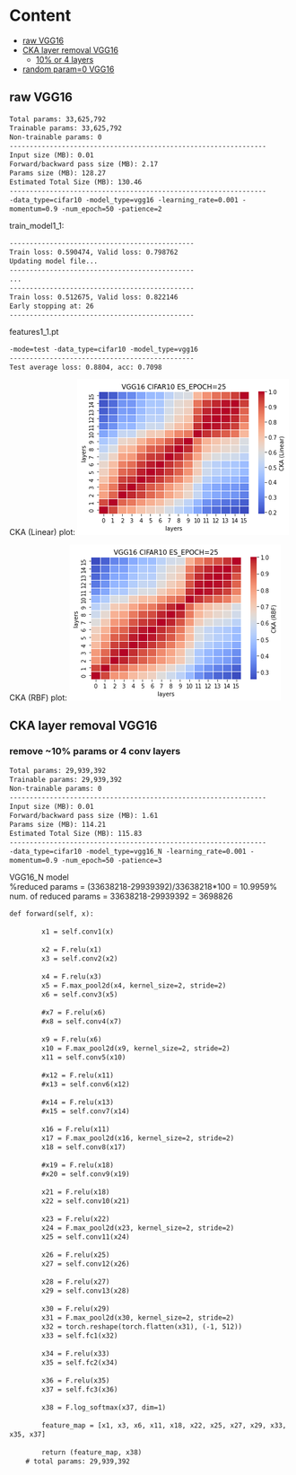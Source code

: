 # Content
- [raw VGG16](https://github.com/YHJYH/Machine_Learning/blob/main/projects/Master_Thesis/experiments/vgg16.md#raw-vgg16)
- [CKA layer removal VGG16](https://github.com/YHJYH/Machine_Learning/blob/main/projects/Master_Thesis/experiments/vgg16.md#cka-layer-removal-vgg16)
    - [10% or 4 layers](https://github.com/YHJYH/Machine_Learning/blob/main/projects/Master_Thesis/experiments/vgg16.md#remove-10-params-or-4-conv-layers)
- [random param=0 VGG16]()


## raw VGG16
```
Total params: 33,625,792
Trainable params: 33,625,792
Non-trainable params: 0
----------------------------------------------------------------
Input size (MB): 0.01
Forward/backward pass size (MB): 2.17
Params size (MB): 128.27
Estimated Total Size (MB): 130.46
----------------------------------------------------------------
-data_type=cifar10 -model_type=vgg16 -learning_rate=0.001 -momentum=0.9 -num_epoch=50 -patience=2
```
train_model1_1:
```
----------------------------------------------
Train loss: 0.590474, Valid loss: 0.798762
Updating model file...
----------------------------------------------
...
----------------------------------------------
Train loss: 0.512675, Valid loss: 0.822146
Early stopping at: 26
----------------------------------------------
```
features1_1.pt
```
-mode=test -data_type=cifar10 -model_type=vgg16
----------------------------------------------
Test average loss: 0.8804, acc: 0.7098
```
CKA (Linear) plot:
![1_1linear](1_1linear.png)

CKA (RBF) plot:
![1_1rbf](1_1rbf.png)

## CKA layer removal VGG16
### remove ~10% params or 4 conv layers
```
Total params: 29,939,392
Trainable params: 29,939,392
Non-trainable params: 0
----------------------------------------------------------------
Input size (MB): 0.01
Forward/backward pass size (MB): 1.61
Params size (MB): 114.21
Estimated Total Size (MB): 115.83
----------------------------------------------------------------
-data_type=cifar10 -model_type=vgg16_N -learning_rate=0.001 -momentum=0.9 -num_epoch=50 -patience=3
```
VGG16_N model<br>
%reduced params = (33638218-29939392)/33638218\*100 = 10.9959%<br>
num. of reduced params = 33638218-29939392 = 3698826
```
def forward(self, x):
        
        x1 = self.conv1(x)
        
        x2 = F.relu(x1)
        x3 = self.conv2(x2)
        
        x4 = F.relu(x3)
        x5 = F.max_pool2d(x4, kernel_size=2, stride=2)
        x6 = self.conv3(x5)
        
        #x7 = F.relu(x6)
        #x8 = self.conv4(x7)
        
        x9 = F.relu(x6)
        x10 = F.max_pool2d(x9, kernel_size=2, stride=2)
        x11 = self.conv5(x10)
        
        #x12 = F.relu(x11)
        #x13 = self.conv6(x12)
        
        #x14 = F.relu(x13)
        #x15 = self.conv7(x14)
        
        x16 = F.relu(x11)
        x17 = F.max_pool2d(x16, kernel_size=2, stride=2)
        x18 = self.conv8(x17)
        
        #x19 = F.relu(x18)
        #x20 = self.conv9(x19)
        
        x21 = F.relu(x18)
        x22 = self.conv10(x21)
        
        x23 = F.relu(x22)
        x24 = F.max_pool2d(x23, kernel_size=2, stride=2)
        x25 = self.conv11(x24)
        
        x26 = F.relu(x25)
        x27 = self.conv12(x26)
        
        x28 = F.relu(x27)
        x29 = self.conv13(x28)
        
        x30 = F.relu(x29)
        x31 = F.max_pool2d(x30, kernel_size=2, stride=2)
        x32 = torch.reshape(torch.flatten(x31), (-1, 512))
        x33 = self.fc1(x32)
        
        x34 = F.relu(x33)
        x35 = self.fc2(x34)
        
        x36 = F.relu(x35)
        x37 = self.fc3(x36)
        
        x38 = F.log_softmax(x37, dim=1)
        
        feature_map = [x1, x3, x6, x11, x18, x22, x25, x27, x29, x33, x35, x37]
        
        return (feature_map, x38)
    # total params: 29,939,392
```
